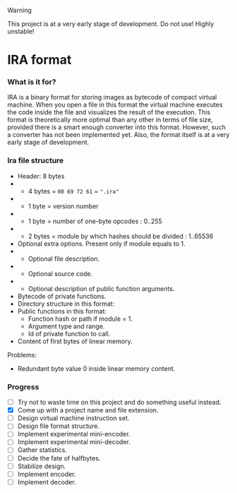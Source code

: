 > [!Warning]  
> This project is at a very early stage of development. Do not use! Highly unstable!


# IRA format

### What is it for?
IRA is a binary format for storing images as bytecode of compact virtual machine.
When you open a file in this format the virtual machine executes the code
inside the file and visualizes the result of the execution.
This format is theoretically more optimal than any other in terms of file size,
provided there is a smart enough converter into this format.
However, such a converter has not been implemented yet.
Also, the format itself is at a very early stage of development.


### Ira file structure
 *  Header: 8 bytes
 *   *  4 bytes = `00 69 72 61` = `".ira"`
 *   *  1 byte = version number
 *   *  1 byte = number of one-byte opcodes : 0..255
 *   *  2 bytes = module by which hashes should be divided : 1..65536
 *  Optional extra options. Present only if module equals to 1.
 *   *  Optional file description.
 *   *  Optional source code.
 *   *  Optional description of public function arguments.
 *  Bytecode of private functions.
 *  Directory structure in this format:
 *  Public functions in this format:
     *  Function hash or path if module = 1.
     *  Argument type and range.
     *  Id of private function to call.
 *  Content of first bytes of linear memory.

Problems:
 *  Redundant byte value 0 inside linear memory content.


### Progress
- [ ] Try not to waste time on this project and do something useful instead.
- [x] Come up with a project name and file extension.
- [ ] Design virtual machine instruction set.
- [ ] Design file format structure.
- [ ] Implement experimental mini-encoder.
- [ ] Implement experimental mini-decoder.
- [ ] Gather statistics.
- [ ] Decide the fate of halfbytes.
- [ ] Stabilize design.
- [ ] Implement encoder.
- [ ] Implement decoder.
